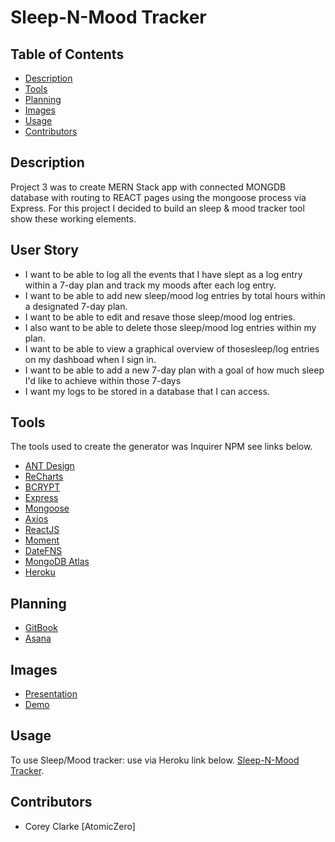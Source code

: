 # Sleep-N-Mood Tracker

## Table of Contents
* [Description](#Description)
* [Tools](#Tools)
* [Planning](#Planning)
* [Images](#Images)
* [Usage](#Usage)
* [Contributors](#Contributors)

## Description 
Project 3 was to create MERN Stack app with connected MONGDB database with routing to REACT pages using the mongoose process via Express. For this project I decided to build an sleep & mood tracker tool show these working elements.

## User Story
* I want to be able to log all the events that I have slept as a log entry within a 7-day plan and track my moods after each log entry.
* I want to be able to add new sleep/mood log entries by total hours within a designated 7-day plan.
* I want to be able to edit and resave those sleep/mood log entries.
* I also want to be able to delete those sleep/mood log entries within my plan.
* I want to be able to view a graphical overview of thosesleep/log entries on my dashboad when I sign in.
* I want to be able to add a new 7-day plan with a goal of how much sleep I'd like to achieve within those 7-days
* I want my logs to be stored in a database that I can access.

## Tools
The tools used to create the generator was Inquirer NPM see links below.
* [ANT Design](https://ant.design/)
* [ReCharts](http://recharts.org/en-US/)
* [BCRYPT](https://www.npmjs.com/package/bcrypt)
* [Express](http://expressjs.com/)
* [Mongoose](https://mongoosejs.com/)
* [Axios](https://www.npmjs.com/package/axios)
* [ReactJS](https://reactjs.org/)
* [Moment](https://momentjs.com/)
* [DateFNS](https://date-fns.org/)
* [MongoDB Atlas](https://www.mongodb.com/cloud/atlas)
* [Heroku](https://www.heroku.com)

## Planning
* [GitBook](https://app.gitbook.com/@obrian-works-uk/s/overview/sleep-n-tracker/sleep-n-moodstracker)
* [Asana](https://app.asana.com/0/1191959252356329/board)

## Images
* [Presentation](https://docs.google.com/presentation/d/16dXqdi0inO0bEb_XxTRdvm2uMznM0cOLs7HukAP4FkE/edit?usp=sharing)
* [Demo](https://atomiczero.github.io/sleep-n-mood-tracker-client/#/dashboard)


## Usage 
To use Sleep/Mood tracker: use via Heroku link below.
[Sleep-N-Mood Tracker](https://limitless-waters-62037.herokuapp.com/).

## Contributors 
* Corey Clarke [AtomicZero]
